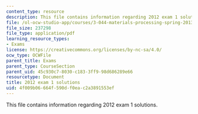 ```yaml
---
content_type: resource
description: This file contains information regarding 2012 exam 1 solutions.
file: /ol-ocw-studio-app/courses/3-044-materials-processing-spring-2013/4f009b06664f590df0eac2a3891553ef_MIT3_044S13_2012exam1solns.pdf
file_size: 237298
file_type: application/pdf
learning_resource_types:
- Exams
license: https://creativecommons.org/licenses/by-nc-sa/4.0/
ocw_type: OCWFile
parent_title: Exams
parent_type: CourseSection
parent_uid: 45c930c7-8030-c183-3ff9-98d686289e66
resourcetype: Document
title: 2012 exam 1 solutions
uid: 4f009b06-664f-590d-f0ea-c2a3891553ef
---
```

This file contains information regarding 2012 exam 1 solutions.